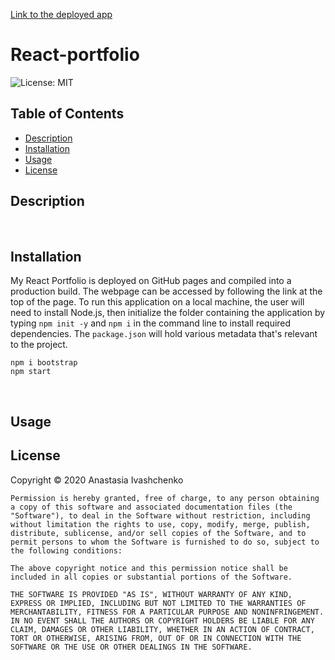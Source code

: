 [Link to the deployed app](https://anaiva27.github.io/React-portfolio/)

# React-portfolio

![License: MIT](https://img.shields.io/badge/License-MIT-yellow.svg)

## Table of Contents

- [Description](#Description)
- [Installation](#Installation)
- [Usage](#Usage)
- [License](#License)

## Description


<br>

## Installation

My React Portfolio is deployed on GitHub pages and compiled into a production build. The webpage can be accessed by following the link at the top of the page.
To run this application on a local machine, the user will need to install Node.js, then initialize the folder containing the application by typing `npm init -y` and `npm i` in the command line to install required dependencies. The `package.json` will hold various metadata that's relevant to the project.

```
npm i bootstrap
npm start
```

<br>

## Usage


## License

Copyright © 2020 Anastasia Ivashchenko

    Permission is hereby granted, free of charge, to any person obtaining a copy of this software and associated documentation files (the "Software"), to deal in the Software without restriction, including without limitation the rights to use, copy, modify, merge, publish, distribute, sublicense, and/or sell copies of the Software, and to permit persons to whom the Software is furnished to do so, subject to the following conditions:

    The above copyright notice and this permission notice shall be included in all copies or substantial portions of the Software.

    THE SOFTWARE IS PROVIDED "AS IS", WITHOUT WARRANTY OF ANY KIND, EXPRESS OR IMPLIED, INCLUDING BUT NOT LIMITED TO THE WARRANTIES OF MERCHANTABILITY, FITNESS FOR A PARTICULAR PURPOSE AND NONINFRINGEMENT. IN NO EVENT SHALL THE AUTHORS OR COPYRIGHT HOLDERS BE LIABLE FOR ANY CLAIM, DAMAGES OR OTHER LIABILITY, WHETHER IN AN ACTION OF CONTRACT, TORT OR OTHERWISE, ARISING FROM, OUT OF OR IN CONNECTION WITH THE SOFTWARE OR THE USE OR OTHER DEALINGS IN THE SOFTWARE.
